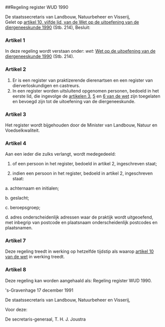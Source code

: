 <meta http-equiv='Content-Type' content='text/html; charset=utf-8' />

##Regeling register WUD 1990

De staatssecretaris van Landbouw, Natuurbeheer en Visserij,  
Gelet op [artikel 10, vijfde lid, van de Wet op de uitoefening van de diergeneeskunde 1990](../../../../../../wet/wet/op/de/uitoefening/van/de/diergeneeskunde/1990/BWBR0004730/README.md) (Stb. 214),
Besluit:    

### Artikel  1  

In deze regeling wordt verstaan onder: *wet:* [Wet op de uitoefening van de diergeneeskunde 1990](../../../../../../wet/wet/op/de/uitoefening/van/de/diergeneeskunde/1990/BWBR0004730/README.md) (Stb. 214). 

### Artikel  2  

1.  Er is een register van praktizerende dierenartsen en een register van dierverloskundigen en castreurs.   
2.  In een register worden uitsluitend opgenomen personen, bedoeld in het eerste lid, die ingevolge de [artikelen 3](../../../../../../wet/wet/op/de/uitoefening/van/de/diergeneeskunde/1990/BWBR0004730/README.md), [5](../../../../../../wet/wet/op/de/uitoefening/van/de/diergeneeskunde/1990/BWBR0004730/README.md) en [6 van de wet](../../../../../../wet/wet/op/de/uitoefening/van/de/diergeneeskunde/1990/BWBR0004730/README.md) zijn toegelaten en bevoegd zijn tot de uitoefening van de diergeneeskunde.  

### Artikel  3  

Het register wordt bijgehouden door de Minister van Landbouw, Natuur en Voedselkwaliteit. 

### Artikel  4  

Aan een ieder die zulks verlangt, wordt medegedeeld: 

1. of een persoon in het register, bedoeld in artikel 2, ingeschreven staat;  

2. indien een persoon in het register, bedoeld in artikel 2, ingeschreven staat: 

a. achternaam en initialen;  

b. geslacht;  

c. beroepsgroep;  

d. adres onderscheidenlijk adressen waar de praktijk wordt uitgeoefend, met inbegrip van postcode en plaatsnaam onderscheidenlijk postcodes en plaatsnamen.     

### Artikel  7  

Deze regeling treedt in werking op hetzelfde tijdstip als waarop [artikel 10 van de wet](../../../../../../wet/wet/op/de/uitoefening/van/de/diergeneeskunde/1990/BWBR0004730/README.md) in werking treedt. 

### Artikel  8  

Deze regeling kan worden aangehaald als: Regeling register WUD 1990. 

's-Gravenhage 
17 december 1991    

De 
staatssecretaris van Landbouw, Natuurbeheer en Visserij,  

Voor deze:

De 
secretaris-generaal, 
T. H. J. Joustra    
